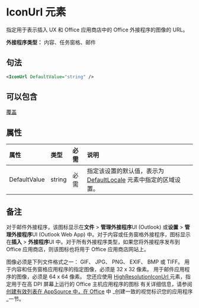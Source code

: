 # <a name="iconurl-element"></a>IconUrl 元素

指定用于表示插入 UX 和 Office 应用商店中的 Office 外接程序的图像的 URL。

**外接程序类型：** 内容、任务窗格、邮件

## <a name="syntax"></a>句法

```XML
<IconUrl DefaultValue="string" />
```

## <a name="can-contain"></a>可以包含

[覆盖](override.md)

## <a name="attributes"></a>属性

|**属性**|**类型**|**必需**|**说明**|
|:-----|:-----|:-----|:-----|
|DefaultValue|string|必需|指定该设置的默认值，表示为 [DefaultLocale](defaultlocale.md) 元素中指定的区域设置。|

## <a name="remarks"></a>备注

对于邮件外接程序，该图标显示在**文件** > **管理外接程序**UI (Outlook) 或**设置** > **管理外接程序**UI (Outlook Web App) 中。对于内容或任务窗格外接程序，图标显示在**插入** > **外接程序**UI 中。对于所有外接程序类型，如果您将外接程序发布到 Office 应用商店，则该图标也将用于 Office 应用商店网站上。

图像必须是下列文件格式之一： GIF、 JPG、 PNG、 EXIF、 BMP 或 TIFF。 用于内容和任务窗格应用程序的指定图像，必须是 32 x 32 像素。 用于邮件应用程序的图像，必须是 64 x 64 像素。 您还应使用 [  HighResolutionIconUrl ](highresolutioniconurl.md) 元素，指定用于在高 DPI 屏幕上运行的 Office 主机应用程序的图标 有关详细信息，请参阅 [创建有效列表在 AppSource 中，在 Office](https://docs.microsoft.com/office/dev/store/create-effective-office-store-listings#create-a-consistent-visual-identity) 中 _创建一致的视觉标识您的应用程序_一节。
